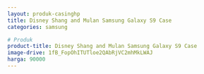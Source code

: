 ```yaml
---
layout: produk-casinghp
title: Disney Shang and Mulan Samsung Galaxy S9 Case
categories: samsung

# Produk
product-title: Disney Shang and Mulan Samsung Galaxy S9 Case
image-drive: 1fB_FopOhITUTloe2QAbRjVC2mhMkLWAJ
harga: 90000
---
```


